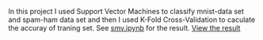 In this project I used Support Vector Machines to classify mnist-data set and spam-ham data set and then I used K-Fold Cross-Validation to caculate the accuray of traning set. See [smv.ipynb](scripts/svm.ipynb) for the result.
[View the result](scripts/appendix_code.pdf)
